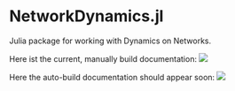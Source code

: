 # NetworkDynamics.jl
Julia package for working with Dynamics on Networks.

Here ist the current, manually build documentation: [![](https://img.shields.io/badge/docs-dev-blue.svg)](https://fhell.github.io/NetworkDynamics.jl)

Here the auto-build documentation should appear soon: [![](https://img.shields.io/badge/docs-stable-blue.svg)](https://fhell.github.io/NetworkDynamics.jl/stable)
